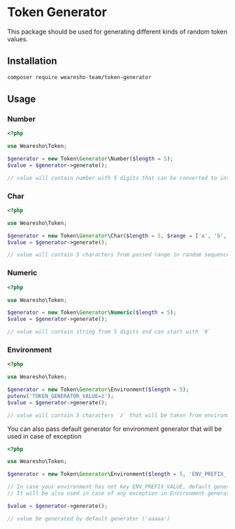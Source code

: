 # Token Generator

This package should be used for generating different kinds of random token values.

## Installation

```bash
composer require wearesho-team/token-generator
```

## Usage

### Number
```php
<?php

use Wearesho\Token;

$generator = new Token\Generator\Number($length = 5);
$value = $generator->generate();

// value will contain number with 5 digits that can be converted to int 

```

### Char

```php
<?php

use Wearesho\Token;

$generator = new Token\Generator\Char($length = 5, $range = ['a', 'b', 'c']);
$value = $generator->generate();

// value will contain 5 characters from passed range in random sequence. 

```

### Numeric

```php
<?php

use Wearesho\Token;

$generator = new Token\Generator\Numeric($length = 5);
$value = $generator->generate();

// value will contain string from 5 digits and can start with `0` 

```

### Environment


```php
<?php

use Wearesho\Token;

$generator = new Token\Generator\Environment($length = 5);
putenv('TOKEN_GENERATOR_VALUE=z');
$value = $generator->generate();

// value will contain 5 characters `z` that will be taken from environment.

```

You can also pass default generator for environment generator that will be used in case of exception

```php
<?php

use Wearesho\Token;

$generator = new Token\Generator\Environment($length = 5, 'ENV_PREFIX_', $default = new Token\Generator\Char(5, 'a'));

// In case your environment has not key ENV_PREFIX_VALUE, default generator will be used
// It will be also used in case of any exception in Environment generator

$value = $generator->generate();

// value be generated by default generator ('aaaaa')

```
